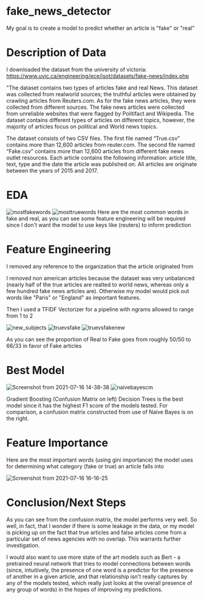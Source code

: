 # fake_news_detector

My goal is to create a model to predict whether an article is "fake" or "real"

# Description of Data

I downloaded the dataset from the university of victoria: https://www.uvic.ca/engineering/ece/isot/datasets/fake-news/index.php


"The dataset contains two types of articles fake and real News. This dataset was collected from realworld sources; the truthful articles were obtained by crawling articles from Reuters.com. As for the fake news articles, they were collected from different sources. The fake news
articles were collected from unreliable websites that were flagged by Politifact and Wikipedia. The dataset contains different types of articles on different topics, however, the majority of articles focus on political and World news topics.

The dataset consists of two CSV files. The first file named “True.csv” contains more than 12,600
articles from reuter.com. The second file named “Fake.csv” contains more than 12,600 articles from
different fake news outlet resources. Each article contains the following information: article title, text,
type and the date the article was published on. All articles are originate between the years of 2015 and 2017.

# EDA




![mostfakewords](https://user-images.githubusercontent.com/57776494/126005503-6a512459-b1ab-415d-a3f4-6154795db947.png)
![mosttruewords](https://user-images.githubusercontent.com/57776494/126005510-8d81ea48-fa28-434f-98a9-fce60c37905e.png)
 Here are the most common words in fake and real, as you can see some feature engineering will be required since I don't want the model to use keys like (reuters) to inform prediction
 
 # Feature Engineering
 
 I removed any reference to the organization that the article originated from
 
 I removed non american articles because the dataset was very unbalanced (nearly half of the true articles are realted to world news, whereas only a few hundred fake news articles are). Otherwise my model would pick out words like "Paris" or "England" as important features.
 
 
 Then I used a TFIDF Vectorizer for a pipeline with ngrams allowed to range from 1 to 2
 
 ![new_subjects](https://user-images.githubusercontent.com/57776494/126012002-fb5eec1e-ff85-4dca-94d7-7f213c4e09ad.png)
![truevsfake](https://user-images.githubusercontent.com/57776494/126012009-ba00acbf-e3d0-4c5a-af0f-6beea5cd8ca7.png)
![truevsfakenew](https://user-images.githubusercontent.com/57776494/126012016-30ca5923-9382-424a-9f82-7c4d64c7aa2c.png)

As you can see the proportion of Real to Fake goes from roughly 50/50 to 66/33 in favor of Fake articles

# Best Model

![Screenshot from 2021-07-16 14-38-38](https://user-images.githubusercontent.com/57776494/126012116-2926a613-f98f-40d3-b634-45f43f2edf19.png)
![naivebayescm](https://user-images.githubusercontent.com/57776494/126012124-de5f18f8-d2a4-4ec0-8d58-247c30622ae8.png)

Gradient Boosting (Confusion Matrix on left) Decision Trees is the best model since it has the highest F1 score of the models tested. For comparison, a confusion matrix constructed from use of Naive Bayes is on the right.

# Feature Importance

Here are the most important words (using gini importance) the model uses for determining what category (fake or true) an article falls into

![Screenshot from 2021-07-16 16-16-25](https://user-images.githubusercontent.com/57776494/126013883-5ce63d09-5793-497e-92eb-7cfff0d02433.png)

# Conclusion/Next Steps

As you can see from the confusion matrix, the model performs very well. So well, in fact, that I wonder if there is some leakage in the data, or my model is picking up on the fact that true articles and false articles come from a particular set of news agencies with no overlap. This warrants further investigation. 

I would also want to use more state of the art models such as Bert - a pretrained neural network that tries to model connections between words (since, intuitively, the presence of one word is a predictor for the presence of another in a given article, and that relationship isn't really captures by any of the models tested, which really just looks at the overall presence of any group of words) in the hopes of improving my predictions.
